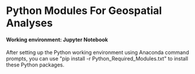 # Python Modules For Geospatial Analyses

#### Working environment: Jupyter Notebook

After setting up the Python working environment using Anaconda command prompts, you can use "pip install -r Python_Required_Modules.txt" to install these Python packages.
